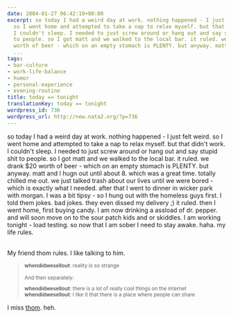```yaml
---
date: 2004-01-27 06:42:19+00:00
excerpt: so today I had a weird day at work. nothing happened - I just felt weird.
  so I went home and attempted to take a nap to relax myself. but that didn't work.
  I couldn't sleep. I needed to just screw around or hang out and say stupid shit
  to people. so I got matt and we walked to the local bar. it ruled. we drank $20
  worth of beer - which on an empty stomach is PLENTY. but anyway. matt and I hugn
  ...
tags:
- bar-culture
- work-life-balance
- humor
- personal-experience
- evening-routine
title: today == tonight
translationKey: today == tonight
wordpress_id: 736
wordpress_url: http://new.nata2.org/?p=736
---
```


so today I had a weird day at work. nothing happened - I just felt weird. so I went home and attempted to take a nap to relax myself. but that didn't work. I couldn't sleep. I needed to just screw around or hang out and say stupid shit to people. so I got matt and we walked to the local bar. it ruled. we drank $20 worth of beer - which on an empty stomach is PLENTY. but anyway. matt and I hugn out until about 8. which was a great time. totally chilled me out. we just talked trash about our lives until we were bored - which is exactly what I needed. after that I went to dinner in wicker park with morgan. I was a bit tipsy - so I hung out with the homeless guys first. I told them jokes. bad jokes. they even dissed my delivery ;) it ruled. then I went home, first buying candy. I am now drinking a assload of dr. pepper. and will soon move on to the sour patch kids and or skiddles. I am working tonight - load testing. so now that I am sober I need to stay awake. haha. my life rules.<br/><br/>

My friend thom rules. I like talking to him. 
<blockquote><small><b>whendidwesellout</b>: reality is so strange<br/>
<br/>
And then separately:<br/>

<b>whendidwesellout</b>: there is a lot of really cool things on the internet<br/>
<b>whendidwesellout</b>: I like it that there is a place where people can share<br/>

</small></blockquote>

I miss <a href="http://thom.watership.org">thom</a>. heh.
